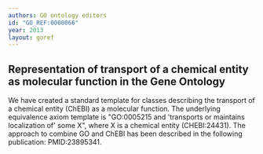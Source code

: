 ```yaml
---
authors: GO ontology editors
id: "GO_REF:0000066"
year: 2013
layout: goref
---
```


## Representation of transport of a chemical entity as molecular function in the Gene Ontology

We have created a standard template for classes describing the transport of a chemical entity (ChEBI) as a molecular function. The underlying equivalence axiom template is "GO:0005215 and 'transports or maintains localization of' some X", where X is a chemical entity (CHEBI:24431). The approach to combine GO and ChEBI has been described in the following publication: PMID:23895341.
